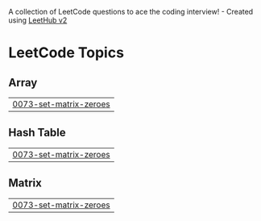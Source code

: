 A collection of LeetCode questions to ace the coding interview! - Created using [LeetHub v2](https://github.com/arunbhardwaj/LeetHub-2.0)
<!---LeetCode Topics Start-->
# LeetCode Topics
## Array
|  |
| ------- |
| [0073-set-matrix-zeroes](https://github.com/ShivamRai04/DataStructureAlgorithms/tree/master/0073-set-matrix-zeroes) |
## Hash Table
|  |
| ------- |
| [0073-set-matrix-zeroes](https://github.com/ShivamRai04/DataStructureAlgorithms/tree/master/0073-set-matrix-zeroes) |
## Matrix
|  |
| ------- |
| [0073-set-matrix-zeroes](https://github.com/ShivamRai04/DataStructureAlgorithms/tree/master/0073-set-matrix-zeroes) |
<!---LeetCode Topics End-->